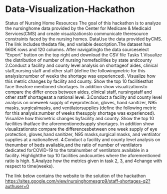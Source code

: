 # Data-Visualization-Hackathon
Status of Nursing Home Resources
The goal of this hackathon is to analyze the nursinghome data provided by the Center for Medicare &amp; Medicaid Services(CMS) and create visualizationsto communicate theresource constraints faced by the nursing homes. DataUse the data provided byCMS. The link includes thedata file, and variable description.The dataset has 660K rows and 120 columns. After navigatingto the data sourceselect “Export” button on the top right and download the CSV file
Tasks
1.Visualize the distribution of number of nursing homefacilities by state andcounty
2.Conduct a facility and county level analysis on shortageof aides, clinical staff,nursing staff and other staff (define the followingmetric for this analysis:number of weeks the shortage was experienced). Visualize how this metric changes by facility and county. Show the top 10 facilitiesthat face theafore mentioned shortages. In addition show visualizationsto compare the differ  ences between aides, clinical staff, nursingstaff and other staff shortagesat a national level.
3.Conduct a facility and county level analysis on oneweek supply of eyeprotection, gloves, hand sanitizer, N95 masks, surgicalmasks, and ventilatorsupplies (define the following metric for this analysis:number of weeks thesupply shortage was experienced). Visualize how thismetric changes byfacility and county. Show the top 10 facilities thatface the aforementionedsupply shortages. In addition show visualizationsto compare the differencesbetween one week supply of eye protection, gloves,hand sanitizer, N95 masks,surgical masks, and ventilator supplies at a nationallevel.
4.Conduct a facility and county level analysis on thenumber of beds available,and the ratio of number of ventilators dedicated forCOVID-19 to the totalnumber of ventilators available in a facility. Highlightthe top 10 facilities andcounties where the aforementioned ratio is high.
5.Analyze how the metrics given in task 2, 3, and 4change with respect to time(weeks).


The link below contains the website to the solution of the hackathon https://sites.google.com/view/nursinghomesgrp9/staff-shortages-q2?authuser=0
